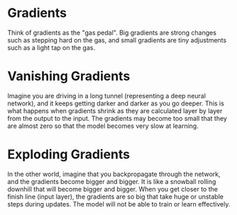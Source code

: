 # Gradients

Think of gradients as the "gas pedal". Big gradients are strong changes such as stepping hard on the gas, and small gradients are tiny adjustments such as a light tap on the gas. 

# Vanishing Gradients

Imagine you are driving in a long tunnel (representing a deep neural network), and it keeps getting darker and darker as you go deeper. This is what happens when gradients shrink as they are calculated layer by layer from the output to the input. The gradients may become too small that they are almost zero so that the model becomes very slow at learning. 

# Exploding Gradients

In the other world, imagine that you backpropagate through the network, and the gradients become bigger and bigger. It is like a snowball rolling downhill that will become bigger and bigger. When you get closer to the finish line (input layer), the gradients are so big that take huge or unstable steps during updates. The model will not be able to train or learn effectively. 
